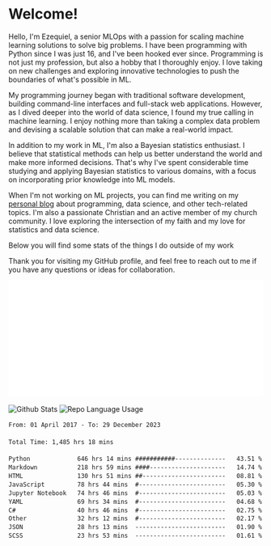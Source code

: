 # Welcome!

Hello, I'm Ezequiel, a senior MLOps with a passion for scaling machine learning solutions to solve big problems. I have been programming with Python since I was just 16, and I've been hooked ever since. Programming is not just my profession, but also a hobby that I thoroughly enjoy. I love taking on new challenges and exploring innovative technologies to push the boundaries of what's possible in ML.

My programming journey began with traditional software development, building command-line interfaces and full-stack web applications. However, as I dived deeper into the world of data science, I found my true calling in machine learning. I enjoy nothing more than taking a complex data problem and devising a scalable solution that can make a real-world impact.

In addition to my work in ML, I'm also a Bayesian statistics enthusiast. I believe that statistical methods can help us better understand the world and make more informed decisions. That's why I've spent considerable time studying and applying Bayesian statistics to various domains, with a focus on incorporating prior knowledge into ML models.

When I'm not working on ML projects, you can find me writing on my [personal blog](https://elc.github.io) about programming, data science, and other tech-related topics. I'm also a passionate Christian and an active member of my church community. I love exploring the intersection of my faith and my love for statistics and data science.

Below you will find some stats of the things I do outside of my work

Thank you for visiting my GitHub profile, and feel free to reach out to me if you have any questions or ideas for collaboration.

![RSS Feed](metrics.plugin.rss.svg)

![Github Stats](https://github-readme-stats.vercel.app/api?username=elc&show_icons=true&theme=gruvbox&border_radius=20&include_all_commits=true&count_private=true&card_width=450) ![Repo Language Usage](https://github-readme-stats.vercel.app/api/top-langs?username=elc&show_icons=true&theme=gruvbox&border_radius=20&include_all_commits=true&count_private=true&layout=compact&langs_count=5&card_width=400)


<!--START_SECTION:waka-->

```txt
From: 01 April 2017 - To: 29 December 2023

Total Time: 1,485 hrs 18 mins

Python             646 hrs 14 mins ###########--------------   43.51 %
Markdown           218 hrs 59 mins ####---------------------   14.74 %
HTML               130 hrs 51 mins ##-----------------------   08.81 %
JavaScript         78 hrs 44 mins  #------------------------   05.30 %
Jupyter Notebook   74 hrs 46 mins  #------------------------   05.03 %
YAML               69 hrs 34 mins  #------------------------   04.68 %
C#                 40 hrs 46 mins  #------------------------   02.75 %
Other              32 hrs 12 mins  #------------------------   02.17 %
JSON               28 hrs 13 mins  -------------------------   01.90 %
SCSS               23 hrs 53 mins  -------------------------   01.61 %
```

<!--END_SECTION:waka-->

